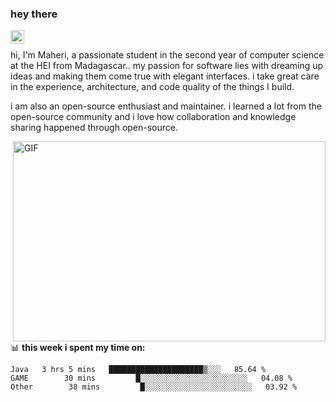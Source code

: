 ### hey there 


<a href="https://www.youtube.com/watch?v=dQw4w9WgXcQ">
  <img align="left" alt="Maheri's LinkedIn" width="22px" src="https://raw.githubusercontent.com/peterthehan/peterthehan/master/assets/linkedin.svg" />
</a>


<br />

hi, I'm Maheri, a passionate student in the second year of computer science at the HEI from Madagascar.. my passion for software lies with dreaming up ideas and making them come true with elegant interfaces. i take great care in the experience, architecture, and code quality of the things I build.

i am also an open-source enthusiast and maintainer. i learned a lot from the open-source community and i love how collaboration and knowledge sharing happened through open-source.


  <img align="right" alt="GIF" src="https://github.com/abhisheknaiidu/abhisheknaiidu/blob/master/code.gif?raw=true" width="500" height="320" />



📊 **this week i spent my time on:**
<!--START_SECTION:waka-->

```text
Java   3 hrs 5 mins   █████████████████████▒░░░   85.64 %
GAME        30 mins         █░░░░░░░░░░░░░░░░░░░░░░░░   04.08 %
Other        38 mins         █░░░░░░░░░░░░░░░░░░░░░░░░   03.92 %
```

<!--END_SECTION:waka-->




<!-- TODO-IST:END -->



